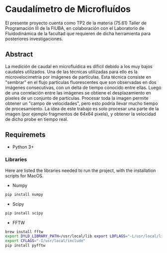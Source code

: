 # Caudalímetro de Microfluídos

El presente proyecto cuenta como TP2 de la materia (75.61) Taller de Programación III de la FIUBA, en colaboración con el Laboratorio de Fluidodinámica de la facultad que requieren de dicha herramienta para posteriores investigaciones.

## Abstract

La medición de caudal en microfluídica es difícil debido a los muy bajos caudales utilizados. Una de las técnicas utilizadas para ello es la microvelocimetría por imágenes de partículas. Esta técnica consiste en "sembrar" en el flujo partículas fluorescentes que son observadas en dos imágenes consecutivas, con un delta de tiempo conocido entre ellas. Luego de una correlación entre las imágenes se obtiene el desplazamiento en píxeles de un conjunto de partículas. Procesar toda la imagen permite obtener un "campo de velocidades", pero esto podría llevar mucho tiempo de procesamiento. La idea de este trabajo es solo procesar una parte de la imagen (por ejemplo fragmentos de 64x64 pixels), y obtener la velocidad de dicho probe en tiempo real.

## Requiremets

* Python 3+

### Libraries

Here are listed the libraries needed to run the project, with the installation scripts for MacOS.

* Numpy

```bash
pip install numpy
```

* Scipy

```bash
pip install scipy
```

* FFTW

```bash
brew install fftw
export DYLD_LIBRARY_PATH=/usr/local/lib export LDFLAGS="-L/usr/local/lib"
export CFLAGS="-I/usr/local/include"
pip install pyfftw
```